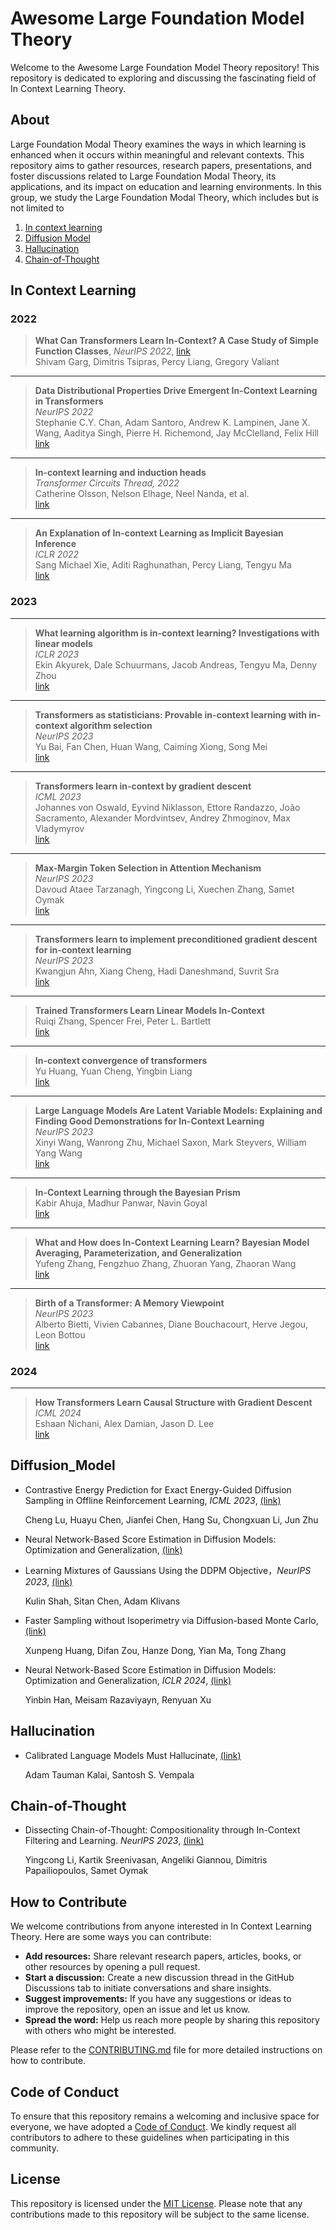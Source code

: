 # Awesome Large Foundation Model Theory

Welcome to the Awesome Large Foundation Model Theory repository! This repository is dedicated to exploring and discussing the fascinating field of In Context Learning Theory.

## About

Large Foundation Modal Theory examines the ways in which learning is enhanced when it occurs within meaningful and relevant contexts. This repository aims to gather resources, research papers, presentations, and foster discussions related to Large Foundation Modal Theory, its applications, and its impact on education and learning environments. In this group, we study the Large Foundation Modal Theory, which includes but is not limited to


1. [In context learning](#In_context_learning)
2. [Diffusion Model](#Diffusion_Model)
3. [Hallucination](#Hallucination)
4. [Chain-of-Thought](#Chain-of-Thought)
 

## In Context Learning

### 2022

> **What Can Transformers Learn In-Context? A Case Study of Simple Function Classes**, *NeurIPS 2022*, [link](https://arxiv.org/abs/2208.01066)  
> Shivam Garg, Dimitris Tsipras, Percy Liang, Gregory Valiant 

---

> **Data Distributional Properties Drive Emergent In-Context Learning in Transformers**  
> *NeurIPS 2022*  
> Stephanie C.Y. Chan, Adam Santoro, Andrew K. Lampinen, Jane X. Wang, Aaditya Singh, Pierre H. Richemond, Jay McClelland, Felix Hill  
> [link](https://arxiv.org/abs/2205.05055)

---

> **In-context learning and induction heads**  
> *Transformer Circuits Thread, 2022*  
> Catherine Olsson, Nelson Elhage, Neel Nanda, et al.  
> [link](https://arxiv.org/abs/2209.11895)

---

> **An Explanation of In-context Learning as Implicit Bayesian Inference**  
> *ICLR 2022*  
> Sang Michael Xie, Aditi Raghunathan, Percy Liang, Tengyu Ma  
> [link](https://arxiv.org/abs/2111.02080)

### 2023

---

> **What learning algorithm is in-context learning? Investigations with linear models**  
> *ICLR 2023*  
> Ekin Akyurek, Dale Schuurmans, Jacob Andreas, Tengyu Ma, Denny Zhou  
> [link](https://arxiv.org/pdf/2211.15661.pdf)

---

> **Transformers as statisticians: Provable in-context learning with in-context algorithm selection**  
> *NeurIPS 2023*  
> Yu Bai, Fan Chen, Huan Wang, Caiming Xiong, Song Mei  
> [link](https://arxiv.org/abs/2306.04637)

---

> **Transformers learn in-context by gradient descent**  
> *ICML 2023*  
> Johannes von Oswald, Eyvind Niklasson, Ettore Randazzo, João Sacramento, Alexander Mordvintsev, Andrey Zhmoginov, Max Vladymyrov  
> [link](https://arxiv.org/abs/2212.07677)

---

> **Max-Margin Token Selection in Attention Mechanism**  
> *NeurIPS 2023*  
> Davoud Ataee Tarzanagh, Yingcong Li, Xuechen Zhang, Samet Oymak  
> [link](https://arxiv.org/abs/2306.13596)

---

> **Transformers learn to implement preconditioned gradient descent for in-context learning**  
> *NeurIPS 2023*  
> Kwangjun Ahn, Xiang Cheng, Hadi Daneshmand, Suvrit Sra  
> [link](https://arxiv.org/abs/2306.00297)

---

> **Trained Transformers Learn Linear Models In-Context**  
> Ruiqi Zhang, Spencer Frei, Peter L. Bartlett  
> [link](https://arxiv.org/pdf/2306.09927.pdf)

---

> **In-context convergence of transformers**  
> Yu Huang, Yuan Cheng, Yingbin Liang  
> [link](https://arxiv.org/abs/2310.05249)

---

> **Large Language Models Are Latent Variable Models: Explaining and Finding Good Demonstrations for In-Context Learning**  
> *NeurIPS 2023*  
> Xinyi Wang, Wanrong Zhu, Michael Saxon, Mark Steyvers, William Yang Wang  
> [link](https://arxiv.org/abs/2301.11916)

---

> **In-Context Learning through the Bayesian Prism**  
> Kabir Ahuja, Madhur Panwar, Navin Goyal  
> [link](https://arxiv.org/abs/2306.04891)

---

> **What and How does In-Context Learning Learn? Bayesian Model Averaging, Parameterization, and Generalization**  
> Yufeng Zhang, Fengzhuo Zhang, Zhuoran Yang, Zhaoran Wang  
> [link](https://arxiv.org/abs/2305.19420)

---

> **Birth of a Transformer: A Memory Viewpoint**  
> *NeurIPS 2023*  
> Alberto Bietti, Vivien Cabannes, Diane Bouchacourt, Herve Jegou, Leon Bottou  
> [link](https://arxiv.org/abs/2306.00802)

### 2024

---

> **How Transformers Learn Causal Structure with Gradient Descent**  
> *ICML 2024*  
> Eshaan Nichani, Alex Damian, Jason D. Lee  
> [link](https://arxiv.org/abs/2402.14735)


 
  
## Diffusion_Model

- Contrastive Energy Prediction for Exact Energy-Guided Diffusion Sampling in Offline Reinforcement Learning, *ICML 2023*, [(link)](https://arxiv.org/pdf/2304.12824.pdf)

  Cheng Lu, Huayu Chen, Jianfei Chen, Hang Su, Chongxuan Li, Jun Zhu

- Neural Network-Based Score Estimation in Diffusion Models: Optimization and Generalization, [(link)](https://openreview.net/pdf?id=h8GeqOxtd4)

- Learning Mixtures of Gaussians Using the DDPM Objective，*NeurIPS 2023*,  [(link)](https://arxiv.org/pdf/2307.01178.pdf)

  Kulin Shah, Sitan Chen, Adam Klivans

- Faster Sampling without Isoperimetry via Diffusion-based Monte Carlo, [(link)](https://arxiv.org/abs/2401.06325)

  Xunpeng Huang, Difan Zou, Hanze Dong, Yian Ma, Tong Zhang

- Neural Network-Based Score Estimation in Diffusion Models: Optimization and Generalization, *ICLR 2024*, [(link)](https://arxiv.org/abs/2401.15604)

  Yinbin Han, Meisam Razaviyayn, Renyuan Xu


## Hallucination

- Calibrated Language Models Must Hallucinate, [(link)](https://arxiv.org/abs/2311.14648)

  Adam Tauman Kalai, Santosh S. Vempala


## Chain-of-Thought

- Dissecting Chain-of-Thought: Compositionality through In-Context Filtering and Learning. *NeurIPS 2023*, [(link)](https://arxiv.org/abs/2305.18869)

  Yingcong Li, Kartik Sreenivasan, Angeliki Giannou, Dimitris Papailiopoulos, Samet Oymak


## How to Contribute

We welcome contributions from anyone interested in In Context Learning Theory. Here are some ways you can contribute:

- **Add resources:** Share relevant research papers, articles, books, or other resources by opening a pull request.
- **Start a discussion:** Create a new discussion thread in the GitHub Discussions tab to initiate conversations and share insights.
- **Suggest improvements:** If you have any suggestions or ideas to improve the repository, open an issue and let us know.
- **Spread the word:** Help us reach more people by sharing this repository with others who might be interested.

Please refer to the [CONTRIBUTING.md](CONTRIBUTING.md) file for more detailed instructions on how to contribute.

## Code of Conduct

To ensure that this repository remains a welcoming and inclusive space for everyone, we have adopted a [Code of Conduct](CODE_OF_CONDUCT.md). We kindly request all contributors to adhere to these guidelines when participating in this community.

## License

This repository is licensed under the [MIT License](LICENSE). Please note that any contributions made to this repository will be subject to the same license.
